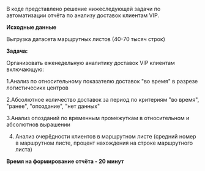 В коде представлено решение нижеследующей задачи по автоматизации отчёта по анализу доставок клиентам VIP.

**Исходные данные**

Выгрузка датасета маршрутных листов (40-70 тысяч строк)

**Задача:**

Организовать еженедельную  аналитику доставок VIP клиентам включающую:

1.Анализ по относительному показателю доставок "во время" в разрезе логистичесикх центров

2.Абсолютное количество доставок за период по критериям "во время", "ранее", "опоздание", "нет данных"

3.Анализ опозданий по временным промежуткам в относительном и абсолютнов вырашении

4. Анализ очерёдности клиентов в маршрутном листе (средний номер в маршрутном листе, процент нахождения на строке маршрутного листа)


**Время на формирование отчёта - 20 минут**

